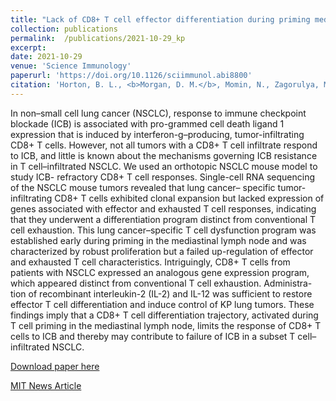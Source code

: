 ```yaml
---
title: "Lack of CD8+ T cell effector differentiation during priming mediates checkpoint blockade resistance in non–small cell lung cancer"
collection: publications
permalink:	/publications/2021-10-29_kp
excerpt: 
date: 2021-10-29
venue: 'Science Immunology'
paperurl: 'https://doi.org/10.1126/sciimmunol.abi8800'
citation: 'Horton, B. L., <b>Morgan, D. M.</b>, Momin, N., Zagorulya, M., Torres-Meija, E., Bhandakar, V., Wittrup, K. D., Love, J. C., Spranger, S. (2021). &quot;Lack of CD8+ T cell effector differentiation during priming mediates checkpoint blockade resistance in non–small cell lung cancer.&quot; <i>Science Immunology </i>. <b> 6 </b> abi8800 (2021).'
---
```

In non–small cell lung cancer (NSCLC), response to immune checkpoint blockade (ICB) is associated with pro-grammed cell death ligand 1 expression that is induced by interferon-g–producing, tumor-infiltrating CD8+ T cells. However, not all tumors with a CD8+ T cell infiltrate respond to ICB, and little is known about the mechanisms governing ICB resistance in T cell–infiltrated NSCLC. We used an orthotopic NSCLC mouse model to study ICB- refractory CD8+ T cell responses. Single-cell RNA sequencing of the NSCLC mouse tumors revealed that lung cancer– specific tumor-infiltrating CD8+ T cells exhibited clonal expansion but lacked expression of genes associated with effector and exhausted T cell responses, indicating that they underwent a differentiation program distinct from conventional T cell exhaustion. This lung cancer–specific T cell dysfunction program was established early during priming in the mediastinal lymph node and was characterized by robust proliferation but a failed up-regulation of effector and exhausted T cell characteristics. Intriguingly, CD8+ T cells from patients with NSCLC expressed an analogous gene expression program, which appeared distinct from conventional T cell exhaustion. Administra-tion of recombinant interleukin-2 (IL-2) and IL-12 was sufficient to restore effector T cell differentiation and induce control of KP lung tumors. These findings imply that a CD8+ T cell differentiation trajectory, activated during T cell priming in the mediastinal lymph node, limits the response of CD8+ T cells to ICB and thereby may contribute to failure of ICB in a subset T cell–infiltrated NSCLC.

[Download paper here](http://duncanmorgan.github.io/files/sciimmunol.abi8800.pdf)

[MIT News Article](https://biology.mit.edu/news/news-brief-differences-in-t-cells-determine-resistance-to-cancer-therapy/?fbclid=IwAR3YSQ-zGdSRUv8H294mSKc8HYKEBMmwj4e9zQQTx4SU86hYCdJwtddn4FM)
